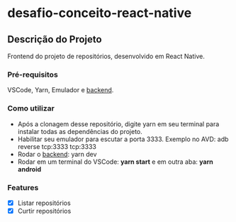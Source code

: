 # desafio-conceito-react-native
## Descrição do Projeto
<p align="left">Frontend do projeto de repositórios, desenvolvido em React Native.</p>

### Pré-requisitos
VSCode, Yarn, Emulador e [backend](https://github.com/EnioGabriel/desafio-conceitos-nodejs).

### Como utilizar 
- Após a clonagem desse repositório, digite yarn em seu terminal para instalar todas as dependências do projeto. 
- Habilitar seu emulador para escutar a porta 3333. Exemplo no AVD: adb reverse tcp:3333 tcp:3333 
- Rodar o [backend](https://github.com/EnioGabriel/desafio-conceitos-nodejs): yarn dev
- Rodar em um terminal do VSCode: **yarn start** e em outra aba: **yarn android**  

### Features
- [x] Listar repositórios
- [x] Curtir repositórios
